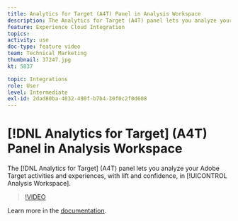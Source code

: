 ```yaml
---
title: Analytics for Target (A4T) Panel in Analysis Workspace
description: The Analytics for Target (A4T) panel lets you analyze your Adobe Target activities and experiences, with lift and confidence, in Analysis Workspace.
feature: Experience Cloud Integration
topics: 
activity: use
doc-type: feature video
team: Technical Marketing
thumbnail: 37247.jpg
kt: 5837

topic: Integrations
role: User
level: Intermediate
exl-id: 2dad80ba-4032-490f-b7b4-30f0c2f0d608
---
```

# [!DNL Analytics for Target] (A4T) Panel in Analysis Workspace

The [!DNL Analytics for Target] (A4T) panel lets you analyze your Adobe Target activities and experiences, with lift and confidence, in [!UICONTROL Analysis Workspace].

>[!VIDEO](https://video.tv.adobe.com/v/37247/?quality=12&learn=on)

Learn more in the [documentation](https://experienceleague.adobe.com/docs/analytics/analyze/analysis-workspace/panels/a4t-panel.html).
